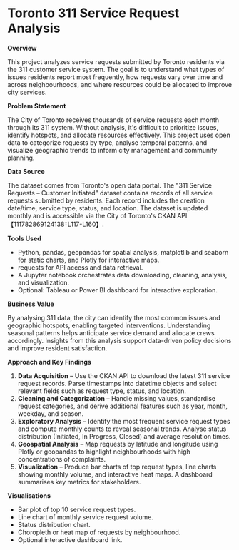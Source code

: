 # Toronto 311 Service Request Analysis

**Overview**

This project analyzes service requests submitted by Toronto residents via the 311 customer service system. The goal is to understand what types of issues residents report most frequently, how requests vary over time and across neighbourhoods, and where resources could be allocated to improve city services.

**Problem Statement**

The City of Toronto receives thousands of service requests each month through its 311 system. Without analysis, it's difficult to prioritize issues, identify hotspots, and allocate resources effectively. This project uses open data to categorize requests by type, analyse temporal patterns, and visualize geographic trends to inform city management and community planning.

**Data Source**

The dataset comes from Toronto's open data portal. The "311 Service Requests – Customer Initiated" dataset contains records of all service requests submitted by residents. Each record includes the creation date/time, service type, status, and location. The dataset is updated monthly and is accessible via the City of Toronto's CKAN API【111782869124138†L117-L160】.

**Tools Used**

- Python, pandas, geopandas for spatial analysis, matplotlib and seaborn for static charts, and Plotly for interactive maps.
- requests for API access and data retrieval.
- A Jupyter notebook orchestrates data downloading, cleaning, analysis, and visualization.
- Optional: Tableau or Power BI dashboard for interactive exploration.

**Business Value**

By analysing 311 data, the city can identify the most common issues and geographic hotspots, enabling targeted interventions. Understanding seasonal patterns helps anticipate service demand and allocate crews accordingly. Insights from this analysis support data-driven policy decisions and improve resident satisfaction.

**Approach and Key Findings**

1. **Data Acquisition** – Use the CKAN API to download the latest 311 service request records. Parse timestamps into datetime objects and select relevant fields such as request type, status, and location.
2. **Cleaning and Categorization** – Handle missing values, standardise request categories, and derive additional features such as year, month, weekday, and season.
3. **Exploratory Analysis** – Identify the most frequent service request types and compute monthly counts to reveal seasonal trends. Analyse status distribution (Initiated, In Progress, Closed) and average resolution times.
4. **Geospatial Analysis** – Map requests by latitude and longitude using Plotly or geopandas to highlight neighbourhoods with high concentrations of complaints.
5. **Visualization** – Produce bar charts of top request types, line charts showing monthly volume, and interactive heat maps. A dashboard summarises key metrics for stakeholders.

**Visualisations**

- Bar plot of top 10 service request types.
- Line chart of monthly service request volume.
- Status distribution chart.
- Choropleth or heat map of requests by neighbourhood.
- Optional interactive dashboard link.
